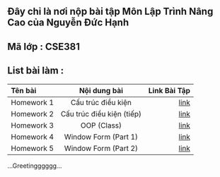 ## Đây chỉ là nơi nộp bài tập Môn Lập Trình Nâng Cao của Nguyễn Đức Hạnh

## Mã lớp : CSE381

## List bài làm :

| Tên bài    |       Nội dung bài        | Link Bài Tập |
| :--------- | :-----------------------: | -----------: |
| Homework 1 |    Cấu trúc điều kiện     |     [link](https://github.com/2ksoft/fundamental-c--CSE381/tree/master/Homework-1) |
| Homework 2 | Cấu trúc điều kiện (tiếp) |     [link](https://github.com/2ksoft/fundamental-c--CSE381/tree/master/Homework-2) |
| Homework 3 |        OOP (Class)        |     [link](https://github.com/2ksoft/fundamental-c--CSE381/tree/master/Homework-3) |
| Homework 4 |    Window Form (Part 1)   |     [link](https://github.com/2ksoft/fundamental-c--CSE381/tree/master/Homework-4) |
| Homework 5 |    Window Form (Part 2)   |     [link](https://github.com/2ksoft/fundamental-c--CSE381/tree/master/Homework-5) |
...Greetingggggg...
